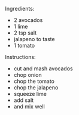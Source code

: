 Ingredients:
- 2 avocados
- 1 lime
- 2 tsp salt
- jalapeno to taste
- 1 tomato

Instructions:
- cut and mash avocados
- chop onion
- chop the tomato
- chop the jalapeno
- squeeze lime
- add salt
- and mix well

